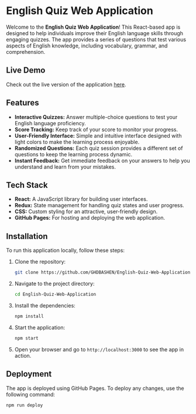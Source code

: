 # English Quiz Web Application

Welcome to the **English Quiz Web Application**! This React-based app is designed to help individuals improve their English language skills through engaging quizzes. The app provides a series of questions that test various aspects of English knowledge, including vocabulary, grammar, and comprehension.

## Live Demo

Check out the live version of the application [here](https://ghdbashen.github.io/English-Quiz-Web-Application/).

## Features

- **Interactive Quizzes:** Answer multiple-choice questions to test your English language proficiency.
- **Score Tracking:** Keep track of your score to monitor your progress.
- **User-Friendly Interface:** Simple and intuitive interface designed with light colors to make the learning process enjoyable.
- **Randomized Questions:** Each quiz session provides a different set of questions to keep the learning process dynamic.
- **Instant Feedback:** Get immediate feedback on your answers to help you understand and learn from your mistakes.

## Tech Stack

- **React:** A JavaScript library for building user interfaces.
- **Redux:** State management for handling quiz states and user progress.
- **CSS:** Custom styling for an attractive, user-friendly design.
- **GitHub Pages:** For hosting and deploying the web application.

## Installation

To run this application locally, follow these steps:

1. Clone the repository:
    ```bash
    git clone https://github.com/GHDBASHEN/English-Quiz-Web-Application.git
    ```
2. Navigate to the project directory:
    ```bash
    cd English-Quiz-Web-Application
    ```
3. Install the dependencies:
    ```bash
    npm install
    ```
4. Start the application:
    ```bash
    npm start
    ```
5. Open your browser and go to `http://localhost:3000` to see the app in action.

## Deployment

The app is deployed using GitHub Pages. To deploy any changes, use the following command:
```bash
npm run deploy
